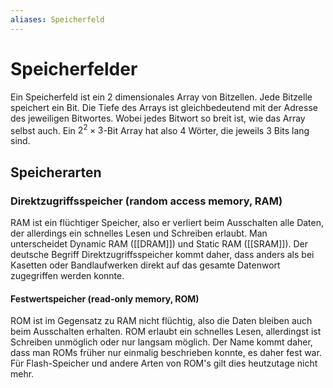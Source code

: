```yaml
---
aliases: Speicherfeld
---
```

# Speicherfelder
Ein Speicherfeld ist ein 2 dimensionales Array von Bitzellen. Jede Bitzelle speichert ein Bit.
Die Tiefe des Arrays ist gleichbedeutend mit der Adresse des jeweiligen Bitwortes. Wobei jedes Bitwort so breit ist, wie das Array selbst auch.
Ein $2^2 \times 3$-Bit Array hat also 4 Wörter, die jeweils 3 Bits lang sind.
## Speicherarten
### Direktzugriffsspeicher (random access memory, RAM)
RAM ist ein flüchtiger Speicher, also er verliert beim Ausschalten alle Daten, der allerdings ein schnelles Lesen und Schreiben erlaubt. Man unterscheidet Dynamic RAM ([[DRAM]]) und Static RAM ([[SRAM]]).
Der deutsche Begriff Direktzugriffsspeicher kommt daher, dass anders als bei Kasetten oder Bandlaufwerken direkt auf das gesamte Datenwort zugegriffen werden konnte.
#### Festwertspeicher (read-only memory, ROM)
ROM ist im Gegensatz zu RAM nicht flüchtig, also die Daten bleiben auch beim Ausschalten erhalten. ROM erlaubt ein schnelles Lesen, allerdingst ist Schreiben unmöglich oder nur langsam möglich. 
Der Name kommt daher, dass man ROMs früher nur einmalig beschrieben konnte, es daher fest war. Für Flash-Speicher und andere Arten von ROM's gilt dies heutzutage nicht mehr.